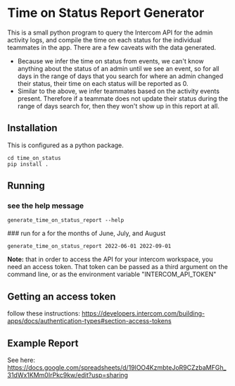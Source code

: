 # Time on Status Report Generator

This is a small python program to query the Intercom API for the admin activity logs, and compile the time on each status for the individual teammates in the app.
There are a few caveats with the data generated.
 - Because we infer the time on status from events, we can't know anything about the status of an admin until we see an event, so for all days in the range of days that you search for where an admin changed their status, their time on each status will be reported as 0.
 - Similar to the above, we infer teammates based on the activity events present. Therefore if a teammate does not update their status during the range of days search for, then they won't show up in this report at all.

## Installation
This is configured as a python package.
```
cd time_on_status
pip install .
```

## Running

### see the help message
```
generate_time_on_status_report --help
```

### run for a for the months of June, July, and August
```
generate_time_on_status_report 2022-06-01 2022-09-01
```
**Note:** that in order to access the API for your intercom workspace, you need an access token. That token can be passed as a third argument on the command line, or as the environment variable "INTERCOM_API_TOKEN"

## Getting an access token
follow these instructions: https://developers.intercom.com/building-apps/docs/authentication-types#section-access-tokens

## Example Report
See here: https://docs.google.com/spreadsheets/d/19lOO4KzmbteJoR9CZzbaMFGh_31dWx1KMm0IrPkc9kw/edit?usp=sharing
